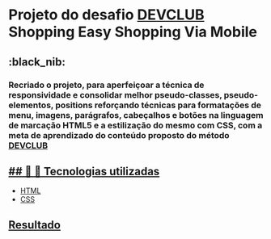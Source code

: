 <h1> Projeto do desafio <a href="https://www.linkedin.com/school/dev-club-devs/?originalSubdomain=br"target="_blank"> DEVCLUB</a> Shopping Easy Shopping Via Mobile</h1>
<h2>:black_nib: </h2>
<h3>Recriado o projeto, para aperfeiçoar a técnica de responsividade e consolidar melhor pseudo-classes, pseudo-elementos, positions reforçando técnicas para formatações de menu, imagens, parágrafos, cabeçalhos e botões na linguagem de marcação HTML5 e a estilização do mesmo com CSS, com a meta de aprendizado do conteúdo proposto do método <a href="https://www.linkedin.com/school/dev-club-devs/?originalSubdomain=br"target="_blank"> DEVCLUB</h3>

<h2>## 🚀 🌠 Tecnologias utilizadas</h2>
<ul>
  <li>
    HTML
  </li>
  <li>
    CSS
  </li>
</ul>
<h2>Resultado</h2>
